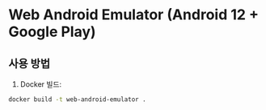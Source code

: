 # Web Android Emulator (Android 12 + Google Play)

## 사용 방법

1. Docker 빌드:
```bash
docker build -t web-android-emulator .


